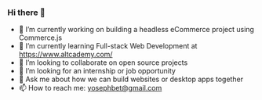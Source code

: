 ### Hi there 👋

- 🔭 I’m currently working on building a headless eCommerce project using Commerce.js
- 🌱 I’m currently learning Full-stack Web Development at https://www.altcademy.com/ 
- 👯 I’m looking to collaborate on open source projects
- 🤔 I’m looking for an internship or job opportunity
- 💬 Ask me about how we can build websites or desktop apps together
- 📫 How to reach me: yosephbet@gmail.com 
